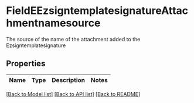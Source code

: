 # FieldEEzsigntemplatesignatureAttachmentnamesource

The source of the name of the attachment added to the Ezsigntemplatesignature

## Properties

Name | Type | Description | Notes
------------ | ------------- | ------------- | -------------

[[Back to Model list]](../README.md#documentation-for-models) [[Back to API list]](../README.md#documentation-for-api-endpoints) [[Back to README]](../README.md)


